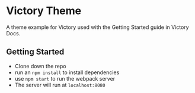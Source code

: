 # Victory Theme
A theme example for Victory used with the Getting Started guide in Victory Docs.

## Getting Started
- Clone down the repo
- run an `npm install` to install dependencies
- use `npm start` to run the webpack server
- The server will run at `localhost:8080`
